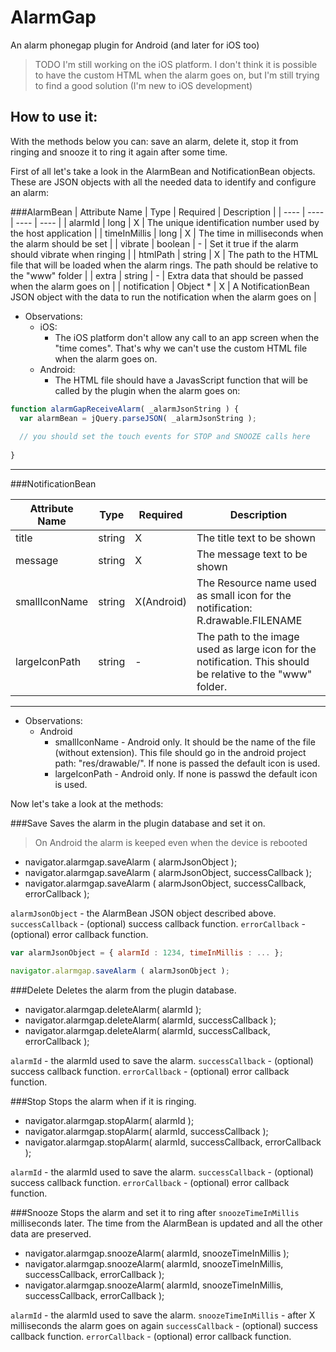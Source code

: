 AlarmGap
==============
An alarm phonegap plugin for Android (and later for iOS too)

> TODO I'm still working on the iOS platform. I don't think it is possible to have the custom HTML when the alarm goes on, but I'm still trying to find a good solution (I'm new to iOS development)

How to use it:
------------

With the methods below you can: save an alarm, delete it, stop it from ringing and snooze it to ring it again after some time.

First of all let's take a look in the AlarmBean and NotificationBean objects. These are JSON objects with all the needed data to identify and configure an alarm:

###AlarmBean
| Attribute Name | Type | Required | Description |
| ----           | ---- | ----     | ----        |
| alarmId | long | X | The unique identification number used by the host application |
| timeInMillis | long | X | The time in milliseconds when the alarm should be set |
| vibrate | boolean | - |  Set it true if the alarm should vibrate when ringing |
| htmlPath | string | X |  The path to the HTML file that will be loaded when the alarm rings. The path should be relative to the "www" folder |
| extra | string | - | Extra data that should be passed when the alarm goes on |
| notification | Object * | X | A NotificationBean JSON object with the data to run the notification when the alarm goes on |

* Observations:
  * iOS:
    * The iOS platform don't allow any call to an app screen when the "time comes". That's why we can't use the custom HTML file when the alarm goes on.
  * Android:
    * The HTML file should have a JavasScript function that will be called by the plugin when the alarm goes on:

```javascript
function alarmGapReceiveAlarm( _alarmJsonString ) {
  var alarmBean = jQuery.parseJSON( _alarmJsonString );
  
  // you should set the touch events for STOP and SNOOZE calls here
  
}
```

****

###NotificationBean

| Attribute Name | Type | Required | Description |
| ----           | ---- | ----     | ----        |
| title | string | X | The title text to be shown |
| message | string | X | The message text to be shown |
| smallIconName | string | X(Android) | The Resource name used as small icon for the notification: R.drawable.FILENAME |
| largeIconPath | string | - | The path to the image used as large icon for the notification. This should be relative to the "www" folder. |
****

* Observations:
  * Android
    * smallIconName - Android only. It should be the name of the file (without extension). This file should go in the android project path: "res/drawable/". If none is passed the default icon is used.
    * largeIconPath - Android only. If none is passwd the default icon is used.

Now let's take a look at the methods:

###Save
Saves the alarm in the plugin database and set it on.
> On Android the alarm is keeped even when the device is rebooted

- navigator.alarmgap.saveAlarm ( alarmJsonObject );
- navigator.alarmgap.saveAlarm ( alarmJsonObject, successCallback );
- navigator.alarmgap.saveAlarm ( alarmJsonObject, successCallback, errorCallback );  

`alarmJsonObject` - the AlarmBean JSON object described above.
`successCallback` - (optional) success callback function.
`errorCallback` -  (optional) error callback function.

```javascript
var alarmJsonObject = { alarmId : 1234, timeInMillis : ... };

navigator.alarmgap.saveAlarm ( alarmJsonObject );
```

###Delete
Deletes the alarm from the plugin database.

- navigator.alarmgap.deleteAlarm( alarmId );
- navigator.alarmgap.deleteAlarm( alarmId, successCallback );
- navigator.alarmgap.deleteAlarm( alarmId, successCallback, errorCallback );

`alarmId` - the alarmId used to save the alarm.
`successCallback` - (optional) success callback function.
`errorCallback` -  (optional) error callback function.

###Stop
Stops the alarm when if it is ringing.

- navigator.alarmgap.stopAlarm( alarmId );
- navigator.alarmgap.stopAlarm( alarmId, successCallback );
- navigator.alarmgap.stopAlarm( alarmId, successCallback, errorCallback );

`alarmId` - the alarmId used to save the alarm.
`successCallback` - (optional) success callback function.
`errorCallback` - (optional) error callback function.

###Snooze
Stops the alarm and set it to ring after `snoozeTimeInMillis` milliseconds later. The time from the AlarmBean is updated and all the other data are preserved.

- navigator.alarmgap.snoozeAlarm( alarmId, snoozeTimeInMillis );
- navigator.alarmgap.snoozeAlarm( alarmId, snoozeTimeInMillis, successCallback, errorCallback );
- navigator.alarmgap.snoozeAlarm( alarmId, snoozeTimeInMillis, successCallback, errorCallback );

`alarmId` - the alarmId used to save the alarm.
`snoozeTimeInMillis` - after X milliseconds the alarm goes on again
`successCallback` - (optional) success callback function.
`errorCallback` - (optional) error callback function.
